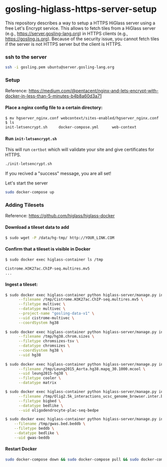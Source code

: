 # gosling-higlass-https-server-setup
This repository describes a way to setup a HTTPS HiGlass server using a free Let's Encrypt service. This allows to fetch tiles from a HiGlass server (e.g., https://server.gosling-lang.org) in HTTPS clients (e.g., https://gosling.js.org). Because of the security issue, you cannot fetch tiles if the server is not HTTPS server but the client is HTTPS.

### ssh to the server
```sh
ssh -i gosling.pem ubuntu@server.gosling-lang.org
```

### Setup
Reference: https://medium.com/@pentacent/nginx-and-lets-encrypt-with-docker-in-less-than-5-minutes-b4b8a60d3a71

#### Place a nginx config file to a certain directory:
```sh
$ mv hgserver_nginx.conf webcontext/sites-enabled/hgserver_nginx.conf
$ ls
init-letsencrypt.sh     docker-compose.yml      web-context
```

#### Run `init-letsencrypt.sh`
This will run `certbot` which will validate your site and give certificates for HTTPS.
```sh
./init-letsencrypt.sh
```

If you recived a "success" message, you are all set!

Let's start the server
```sh
sudo docker-compose up
```

### Adding Tilesets
Reference: https://github.com/higlass/higlass-docker

#### Download a tileset data to add
```sh
$ sudo wget -P /data/hg-tmp/ http://YOUR_LINK.COM
```

#### Confirm that a tileset is visible in Docker
```sh
$ sudo docker exec higlass-container ls /tmp

Cistrome.H3K27ac.ChIP-seq.multires.mv5
...
```

#### Ingest a tileset:
```sh
$ sudo docker exec higlass-container python higlass-server/manage.py ingest_tileset \
      --filename /tmp/Cistrome.H3K27ac.ChIP-seq.multires.mv5 \
      --filetype multivec \
      --datatype multivec \
      --project-name "gosling-data-v1" \
      --uid cistrome-multivec \
      --coordSystem hg38
      
$ sudo docker exec higlass-container python higlass-server/manage.py ingest_tileset \
      --filename /tmp/hg38.chrom.sizes \
      --filetype chromsizes-tsv \
      --datatype chromsizes \
      --coordSystem hg38 \
      --uid hg38
      
$ sudo docker exec higlass-container python higlass-server/manage.py ingest_tileset \
      --filename /tmp/Leung2015_Aorta.hg38.mapq_30.1000.mcool \
      --uid leung2015-hg38 \
      --filetype cooler \
      --datatype matrix

$ sudo docker exec higlass-container python higlass-server/manage.py ingest_tileset \
      --filename /tmp/Olig2.5k_interactions_ucsc_genome_browser.inter.bb \
      --filetype bigbed \
      --datatype bedlike \
      --uid oligodendrocyte-plac-seq-bedpe 

$ sudo docker exec higlass-container python higlass-server/manage.py ingest_tileset \
    --filename /tmp/gwas.bed.beddb \
    --filetype beddb \
    --datatype bedlike \
    --uid gwas-beddb
```

#### Restart Docker
```sh
sudo docker-compose down && sudo docker-compose pull && sudo docker-compose up
```
